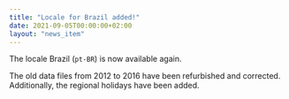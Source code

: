 ```yaml
---
title: "Locale for Brazil added!"
date: 2021-09-05T00:00:00+02:00
layout: "news_item"
---
```


The locale Brazil (`pt-BR`) is now available again.
<!--more-->
The old data files from 2012 to 2016 have been refurbished and corrected.
Additionally, the regional holidays have been added.
